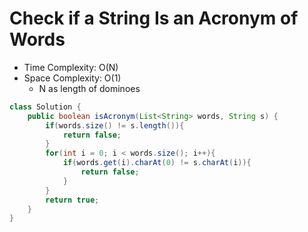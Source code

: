 # Check if a String Is an Acronym of Words

- Time Complexity: O(N)
- Space Complexity: O(1)
  - N as length of dominoes

```java
class Solution {
    public boolean isAcronym(List<String> words, String s) {
        if(words.size() != s.length()){
            return false;
        }
        for(int i = 0; i < words.size(); i++){
            if(words.get(i).charAt(0) != s.charAt(i)){
                return false;
            }
        }
        return true;
    }
}
```
